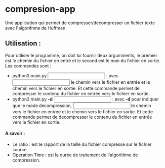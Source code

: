 # compresion-app
Une application qui permet de compresser/decompresser un fichier texte avec l'algorithme de Huffman

## Utilisation  : 
Pour utiliser le programme, on doit lui fournir deux argumments, le premier est le chemin du fichier en entré et le second est le nom du fichier en sortie. Les commandes sont : 
- python3 main.py <input file> <output file> : avec <input file> le chemin vers le fichier en entrée et <output file> le chemin vers le fichier en sortie. Et cette commande permet de compresser le contenu du fichier en entrée vers le fichier en sortie. 
- python3 main.py **-d** <input file> <output file> : avec **-d** pour indiquer que le mode decompression, <input file> le chemin vers le fichier en entrée et <output file> le chemin vers le fichier en sortie. Et cette commande permet de decompresser le contenu du fichier en entrée vers le fichier en sortie. 

#### A savoir :
- Le ratio : est le rapport de la taille du fichier comprésse sur le fichier source
- Operation Time : est la durée de traitement de l'algorithme de compression.